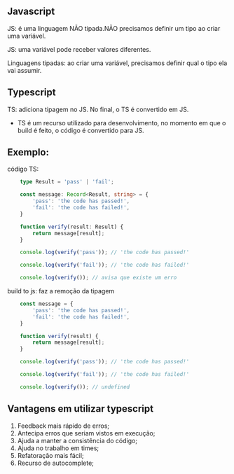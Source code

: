 ## Javascript

JS: é uma linguagem NÃO tipada.NÃO precisamos definir um tipo ao criar uma variável.

JS: uma variável pode receber valores diferentes.

Linguagens tipadas: ao criar uma variável, precisamos definir qual o tipo ela vai assumir.

## Typescript

TS: adiciona tipagem no JS. No final, o TS é convertido em JS.

* TS é um recurso utilizado para desenvolvimento, no momento em que o build é feito, o código é convertido para JS.

## Exemplo:

código TS:

```ts
    type Result = 'pass' | 'fail';

    const message: Record<Result, string> = {
        'pass': 'the code has passed!',
        'fail': 'the code has failed!',
    }

    function verify(result: Result) {
        return message[result];
    }

    console.log(verify('pass')); // 'the code has passed!'

    console.log(verify('fail')); // 'the code has failed!'

    console.log(verify()); // avisa que existe um erro
```

build to js: faz a remoção da tipagem

```js
    const message = {
        'pass': 'the code has passed!',
        'fail': 'the code has failed!',
    }

    function verify(result) {
        return message[result];
    }

    console.log(verify('pass')); // 'the code has passed!'

    console.log(verify('fail')); // 'the code has failed!'

    console.log(verify()); // undefined
```

## Vantagens em utilizar typescript

1. Feedback mais rápido de erros;
2. Antecipa erros que seriam vistos em execução;
3. Ajuda a manter a consistência do código;
4. Ajuda no trabalho em times;
5. Refatoração mais fácil;
6. Recurso de autocomplete;
